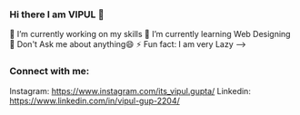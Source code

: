 ### Hi there I am VIPUL 👋

<!--
**vipulgupta22/vipulgupta22** is a ✨ _special_ ✨ repository because its `README.md` (this file) appears on your GitHub profile.

## I am a Student
-->
🔭 I’m currently working on my skills
🌱 I’m currently learning Web Designing
💬 Don't Ask me about anything😄
⚡ Fun fact: I am very Lazy
-->
### Connect with me:
Instagram: https://www.instagram.com/its_vipul.gupta/
Linkedin: https://www.linkedin.com/in/vipul-gup-2204/
